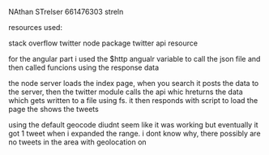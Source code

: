 NAthan STrelser
661476303
streln

resources used:

stack overflow 
twitter node package
twitter api resource


for the angular part i used the $http  angualr variable to call the json
file and then called funcions using the response data

the node server loads the index page, when you search it posts the data to the server, then the twitter module calls the api whic hreturns the data which gets written to a file using fs. it then responds with script to load the page the shows the tweets

using the default geocode diudnt seem like it was working but eventually it got 1 tweet when i expanded the range. i dont know why, there possibly are no tweets in the area with geolocation on